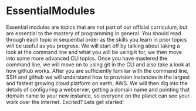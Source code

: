 # EssentialModules
Essential modules are topics that are not part of our official curriculum, but are essential to the mastery of programming in general. 
You should read through each topic in sequential order as the skills you learn in prior topics will be useful as you progress. 
We will start off by talking about taking a look at the command line and what you will be using it for, we then move into some more advanced CLI topics. 
Once you have mastered the command line, we will move on to using git in the CLI and also take a look at how github works. 
After you are sufficiently familiar with the command line, SSH and github we will understand how to provision instances in the largest and fastest growing cloud platform on earth, AWS.
We will then dig into the details of configuring a webserver, getting a domain name and pointing that domain name to your new instance, so everyone on the planet can see your work over the internet. 
Excited? Lets get started!